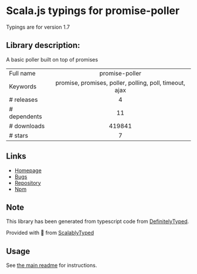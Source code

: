 
# Scala.js typings for promise-poller

Typings are for version 1.7

## Library description:
A basic poller built on top of promises

|                    |                 |
| ------------------ | :-------------: |
| Full name          | promise-poller |
| Keywords           | promise, promises, poller, polling, poll, timeout, ajax |
| # releases         | 4 |
| # dependents       | 11 |
| # downloads        | 419841 |
| # stars            | 7 |

## Links
- [Homepage](https://github.com/joeattardi/promise-poller)
- [Bugs](https://github.com/joeattardi/promise-poller/issues)
- [Repository](https://github.com/joeattardi/promise-poller)
- [Npm](https://www.npmjs.com/package/promise-poller)
    


## Note
This library has been generated from typescript code from [DefinitelyTyped](https://definitelytyped.org).

Provided with :purple_heart: from [ScalablyTyped](https://github.com/oyvindberg/ScalablyTyped)

## Usage
See [the main readme](../../readme.md) for instructions.


